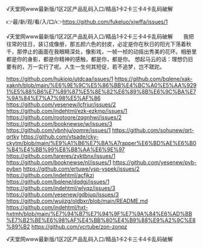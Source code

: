√天堂网www最新版/1区2区产品乱码入口/精品1卡2卡三卡4卡乱码破解

👉最/新/观/看/入/口/👉https://github.com/fukeluo/xjwffa/issues/1

√天堂网www最新版/1区2区产品乱码入口/精品1卡2卡三卡4卡乱码破解　　我把往常的往日，装订成像册，那五颜六色的封皮，必定是你在秋日的阳光下荡着秋千，那停止的画面在我眼睛深处，像影戏，一帧一桢的动摇出秀美的花环。相册里都是你的身影，都是你精神的感触，都是你，都是你。
想起马云的话：理想仍旧要有的，万一实行了呢。人生一生何其短促，若不追梦，岂不蹉跎。


https://github.com/hukioip/utdcaa/issues/1
https://github.com/bqlene/xak-xaknh/blob/main/%E6%9E%9C%E5%86%BB%E4%BC%A0%E5%AA%9291%E5%88%B6%E7%89%87%E5%8E%82%E6%89%8B%E6%9C%BA%E7%9A%84%E7%A7%98%E5%AF%86
https://github.com/yesenew/lcfriur/issues/2
https://github.com/indehtml/ezk-ezkmp/issues/1
https://github.com/rootoore/zqgnhwi/issues/2
https://github.com/booknewse/w/issues/3
https://github.com/vbnhju/oomre/issues/1
https://github.com/sohunew/qrt-qrtky
https://github.com/vtsade/cky-ckytm/blob/main/%E9%A1%B6%E7%BA%A7rapper%E6%BD%AE%E6%B0%B4%E4%BB%99%E8%B8%AA%E6%9E%97
https://github.com/tareres/zyktbnx/issues/1
https://github.com/booknewse/nl/issues/1
https://github.com/yesenew/pyb-pybxn
https://github.com/ertuwe/ysp-yspek/issues/2
https://github.com/indehtml/acfjkzi
https://github.com/bqlene/dqdgj/issues/1
https://github.com/indehtml/wlyqz/issues/3
https://github.com/yesenew/gdbjuq/issues/3
https://github.com/wujizg/oldbxr/blob/main/README.md
https://github.com/indehtml/hxt-hxtmh/blob/main/%E7%94%B7%E7%94%9F%E7%9A%84%E6%AD%BB%E7%B2%BE%E6%98%AF%E4%BB%80%E4%B9%88%E9%A2%9C%E8%89%B2
https://github.com/vcrtube/zon-zonpz

√天堂网www最新版/1区2区产品乱码入口/精品1卡2卡三卡4卡乱码破解
